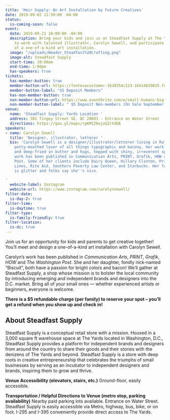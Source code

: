 ```yaml
---
title: 'Heir Supply: An Art Installation by Future Creatives'
date: 2019-09-02 11:59:00 -04:00
status:
  is-coming-soon: false
event:
  date: 2019-09-21 10:00:00 -04:00
  description: Bring your kids and join us at Steadfast Supply at The Yards in DC
    to work with talented illustrator, Carolyn Sewell, and participate in the creation
    of a one-of-a-kind art installation.
  image: "/uploads/Header_Steadfast%20Crafting.png"
  image-alt: Steadfast Supply
  start-time: 10:00am
  end-time: 1:00pm
  has-speakers: true
tickets:
  has-member-button: true
  member-button-url: https://fontevacustomer-1638354c123-1641d839835.force.com/services/oauth2/authorize?client_id=3MVG9nthuDc9owbcOq7_07W.HriOQQPWTbMkrpOla.ajDQlTHf4_uby_mhwylcX.mJBU2O2SppTiZMS0J_HJd&response_type=code&redirect_uri=https://ikit.aiga.org/ikit_national_util/ikit-national-util-sso-redirect/&state=https%3A%2F%2Fdc.aiga.org%2Fevent%2Fsmall-humans-big-design%2F%3Fredirect_source%3Deventbrite_register
  member-button-label: "$5 Deposit Members"
  has-non-member-button: true
  non-member-button-url: https://www.eventbrite.com/e/small-humans-big-design-tickets-71285249099
  non-member-button-label: " $5 Deposit Non-members (On Sale September 10)"
venue:
  name: 'Steadfast Supply: Yards Location '
  address: 301 Tingey Street SE, DC 20003 - Entrance on Water Street
  directions: https://goo.gl/maps/rpKM1Z6ojoG2rXdQ6
speakers:
- name: Carolyn Sewell
  title: 'Designer, illustrator, letterer '
  bio: 'Carolyn Sewell is a designer/illustrator/letterer living in Raleigh, NC. A
    potty-mouthed lover of all things typographic and bacony, her work is hand-lettered
    and deep-fried in butter and hugs, topped with shiny, irreverent sprinkles. Her
    work has been published in Communication Arts, PRINT, Grafik, HOW and The Washington
    Post. Some of her clients include Dairy Queen, Hillary Clinton, Princess Cruise
    Lines, Rite Aid, Southern Poverty Law Center, and Starbucks. Her favorite color
    is glitter and folks say she''s nice.

'
  website-label: Instagram
  website-url: https://www.instagram.com/carolynsewell/
filter-date:
  is-day-2: true
filter-time:
  is-daytime: true
filter-type:
  is-family-friendly: true
filter-location:
  is-dc: true
---
```


Join us for an opportunity for kids and parents to get creative together! You’ll meet and design a one-of-a-kind art installation with Carolyn Sewell. 

Carolyn’s work has been published in *Communication Arts*, *PRINT*, *Grafik*, *HOW* and *The Washington Post*. She and her daughter, fondly nick-named “Biscuit”, both have a passion for bright colors and bacon! We’ll gather at Steadfast Supply, a shop whose mission is to bolster the local community by introducing emerging and independent brands and designers into the D.C. market. Bring all of your small ones — whether experienced artists or beginners, everyone is welcome.
 
**There is a $5 refundable charge (per family) to reserve your spot – you’ll get a refund when you show up and check in!**

## About Steadfast Supply

Steadfast Supply is a conceptual retail store with a mission. Housed in a 3,000 square ft warehouse space at The Yards located in Washington, D.C., Steadfast Supply provides a platform for independent brands and designers from around the country to share their goods and their stories with the denizens of The Yards and beyond. Steadfast Supply is a store with deep roots in creative entrepreneurship that celebrates the triumphs of small businesses by serving as an incubator to independent designers and brands, inspiring them to grow and thrive.

**Venue Accessibility (elevators, stairs, etc.)**
Ground-floor, easily accessible. 

**Transportation / Helpful Directions to Venue (metro stop, parking availability)**
Nearby paid parking lots available. Entrance on Water Street. Steadfast Supply is easily accessible via Metro, highway, bus, bike, or on foot. I-295 and I-395 conveniently provide direct access to The Yards.